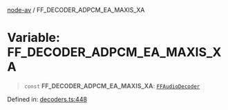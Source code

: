 [node-av](../globals.md) / FF\_DECODER\_ADPCM\_EA\_MAXIS\_XA

# Variable: FF\_DECODER\_ADPCM\_EA\_MAXIS\_XA

> `const` **FF\_DECODER\_ADPCM\_EA\_MAXIS\_XA**: [`FFAudioDecoder`](../type-aliases/FFAudioDecoder.md)

Defined in: [decoders.ts:448](https://github.com/seydx/av/blob/f8631fc881b394300b1479f511d55cf1c370a87f/src/constants/decoders.ts#L448)

